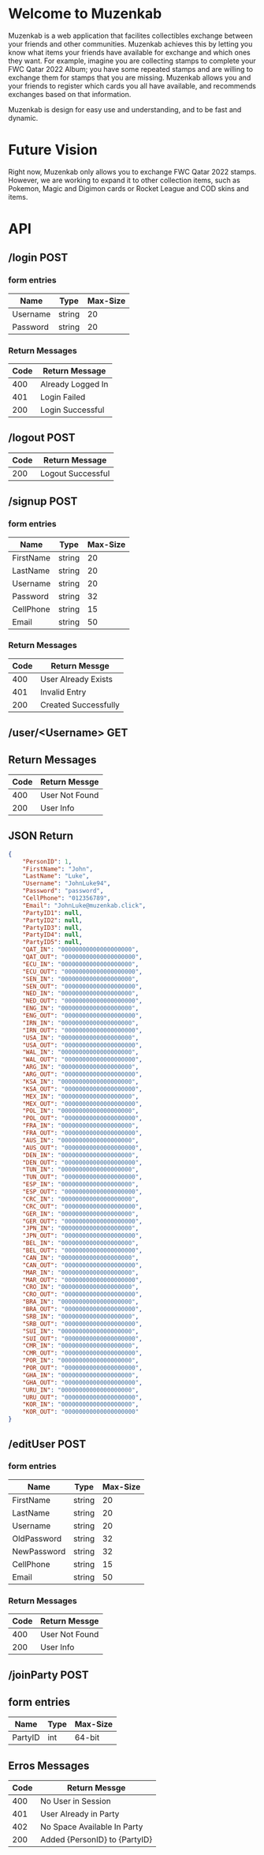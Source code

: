 # Welcome to Muzenkab

Muzenkab is a web application that facilites collectibles exchange between your friends and other communities. Muzenkab achieves this by letting you know what items your friends have available for exchange and which ones they want. For example, imagine you are collecting stamps to complete your FWC Qatar 2022 Album; you have some repeated stamps and are willing to exchange them for stamps that you are missing. Muzenkab allows you and your friends to register which cards you all have available, and recommends exchanges based on that information.

Muzenkab is design for easy use and understanding, and to be fast and dynamic.

# Future Vision

Right now, Muzenkab only allows you to exchange FWC Qatar 2022 stamps. However, we are working to expand it to other collection items, such as Pokemon, Magic and Digimon cards or Rocket League and COD skins and items.

# API

## /login POST

### form entries

| Name     | Type   | Max-Size |
|----------|--------|----------|
| Username | string | 20       |
| Password | string | 20       |

### Return Messages

| Code | Return Message    |
|------|-------------------|
| 400  | Already Logged In |
| 401  | Login Failed      |
| 200  | Login Successful  |

## /logout POST

| Code | Return Message    |
|------|-------------------|
| 200  | Logout Successful |

## /signup POST

### form entries

| Name      | Type   | Max-Size |
|-----------|--------|----------|
| FirstName | string | 20       |
| LastName  | string | 20       |
| Username  | string | 20       |
| Password  | string | 32       |
| CellPhone | string | 15       |
| Email     | string | 50       |

### Return Messages

| Code | Return Messge        |
|------|----------------------|
| 400  | User Already Exists  |
| 401  | Invalid Entry        |
| 200  | Created Successfully |

## /user/\<Username\> GET

## Return Messages

| Code | Return Messge  |
|------|----------------|
| 400  | User Not Found |
| 200  | User Info      |

## JSON Return

```json
{
    "PersonID": 1,
    "FirstName": "John",
    "LastName": "Luke",
    "Username": "JohnLuke94",
    "Password": "password",
    "CellPhone": "012356789",
    "Email": "JohnLuke@muzenkab.click",
    "PartyID1": null,
    "PartyID2": null,
    "PartyID3": null,
    "PartyID4": null,
    "PartyID5": null,
    "QAT_IN": "00000000000000000000",
    "QAT_OUT": "00000000000000000000",
    "ECU_IN": "00000000000000000000",
    "ECU_OUT": "00000000000000000000",
    "SEN_IN": "00000000000000000000",
    "SEN_OUT": "00000000000000000000",
    "NED_IN": "00000000000000000000",
    "NED_OUT": "00000000000000000000",
    "ENG_IN": "00000000000000000000",
    "ENG_OUT": "00000000000000000000",
    "IRN_IN": "00000000000000000000",
    "IRN_OUT": "00000000000000000000",
    "USA_IN": "00000000000000000000",
    "USA_OUT": "00000000000000000000",
    "WAL_IN": "00000000000000000000",
    "WAL_OUT": "00000000000000000000",
    "ARG_IN": "00000000000000000000",
    "ARG_OUT": "00000000000000000000",
    "KSA_IN": "00000000000000000000",
    "KSA_OUT": "00000000000000000000",
    "MEX_IN": "00000000000000000000",
    "MEX_OUT": "00000000000000000000",
    "POL_IN": "00000000000000000000",
    "POL_OUT": "00000000000000000000",
    "FRA_IN": "00000000000000000000",
    "FRA_OUT": "00000000000000000000",
    "AUS_IN": "00000000000000000000",
    "AUS_OUT": "00000000000000000000",
    "DEN_IN": "00000000000000000000",
    "DEN_OUT": "00000000000000000000",
    "TUN_IN": "00000000000000000000",
    "TUN_OUT": "00000000000000000000",
    "ESP_IN": "00000000000000000000",
    "ESP_OUT": "00000000000000000000",
    "CRC_IN": "00000000000000000000",
    "CRC_OUT": "00000000000000000000",
    "GER_IN": "00000000000000000000",
    "GER_OUT": "00000000000000000000",
    "JPN_IN": "00000000000000000000",
    "JPN_OUT": "00000000000000000000",
    "BEL_IN": "00000000000000000000",
    "BEL_OUT": "00000000000000000000",
    "CAN_IN": "00000000000000000000",
    "CAN_OUT": "00000000000000000000",
    "MAR_IN": "00000000000000000000",
    "MAR_OUT": "00000000000000000000",
    "CRO_IN": "00000000000000000000",
    "CRO_OUT": "00000000000000000000",
    "BRA_IN": "00000000000000000000",
    "BRA_OUT": "00000000000000000000",
    "SRB_IN": "00000000000000000000",
    "SRB_OUT": "00000000000000000000",
    "SUI_IN": "00000000000000000000",
    "SUI_OUT": "00000000000000000000",
    "CMR_IN": "00000000000000000000",
    "CMR_OUT": "00000000000000000000",
    "POR_IN": "00000000000000000000",
    "POR_OUT": "00000000000000000000",
    "GHA_IN": "00000000000000000000",
    "GHA_OUT": "00000000000000000000",
    "URU_IN": "00000000000000000000",
    "URU_OUT": "00000000000000000000",
    "KOR_IN": "00000000000000000000",
    "KOR_OUT": "00000000000000000000"
}
```

## /editUser POST

### form entries

| Name        | Type   | Max-Size |
|-------------|--------|----------|
| FirstName   | string | 20       |
| LastName    | string | 20       |
| Username    | string | 20       |
| OldPassword | string | 32       |
| NewPassword | string | 32       |
| CellPhone   | string | 15       |
| Email       | string | 50       |

### Return Messages

| Code | Return Messge  |
|------|----------------|
| 400  | User Not Found |
| 200  | User Info      |

## /joinParty POST

## form entries

| Name    | Type | Max-Size |
|---------|------|----------|
| PartyID | int  | 64-bit   |

## Erros Messages

| Code | Return Messge                 |
|------|-------------------------------|
| 400  | No User in Session            |
| 401  | User Already in Party         |
| 402  | No Space Available In Party   |
| 200  | Added {PersonID} to {PartyID} |